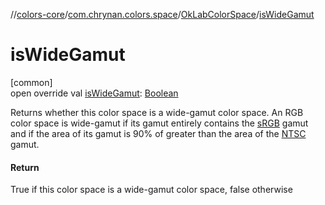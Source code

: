 //[colors-core](../../../index.md)/[com.chrynan.colors.space](../index.md)/[OkLabColorSpace](index.md)/[isWideGamut](is-wide-gamut.md)

# isWideGamut

[common]\
open override val [isWideGamut](is-wide-gamut.md): [Boolean](https://kotlinlang.org/api/latest/jvm/stdlib/kotlin/-boolean/index.html)

Returns whether this color space is a wide-gamut color space. An RGB color space is wide-gamut if its gamut entirely contains the [sRGB](../-color-spaces/-s-r-g-b.md) gamut and if the area of its gamut is 90% of greater than the area of the [NTSC](../-color-spaces/-n-t-s-c_1953.md) gamut.

#### Return

True if this color space is a wide-gamut color space, false otherwise
